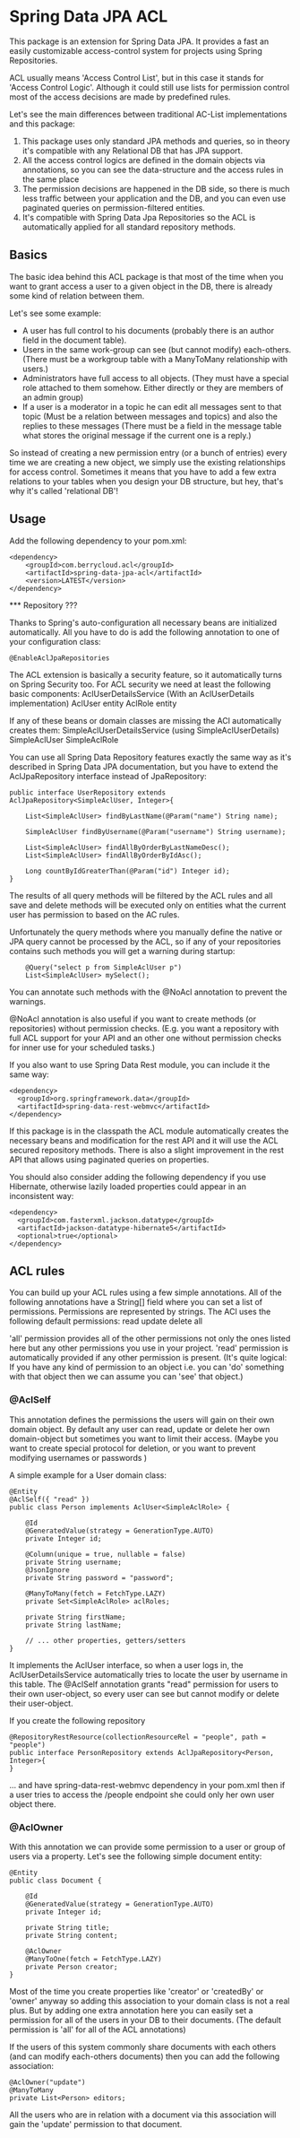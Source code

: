 # Spring Data JPA ACL

This package is an extension for Spring Data JPA. It provides a fast an easily customizable access-control system for projects using Spring Repositories.

ACL usually means 'Access Control List', but in this case it stands for 'Access Control Logic'. Although it could still use lists for permission control most of the access decisions are made by predefined rules.

Let's see the main differences between traditional AC-List implementations and this package:

1. This package uses only standard JPA methods and queries, so in theory it's compatible with any Relational DB that has JPA support.
2. All the access control logics are defined in the domain objects via annotations, so you can see the data-structure and the access rules in the same place
3. The permission decisions are happened in the DB side, so there is much less traffic between your application and the DB, and you can even use paginated queries on permission-filtered entities.
4. It's compatible with Spring Data Jpa Repositories so the ACL is automatically applied for all standard repository methods.


## Basics

The basic idea behind this ACL package is that most of the time when you want to grant access a user to a given object in the DB, there is already some kind of relation between them.

Let's see some example:

- A user has full control to his documents (probably there is an author field in the document table). 
- Users in the same work-group can see (but cannot modify) each-others. (There must be a workgroup table with a ManyToMany relationship with users.)
- Administrators have full access to all objects. (They must have a special role attached to them somehow. Either directly or they are members of an admin group)
- If a user is a moderator in a topic he can edit all messages sent to that topic (Must be a relation between messages and topics) and also the replies to these messages (There must be a field in the message table what stores the original message if the current one is a reply.)

So instead of creating a new permission entry (or a bunch of entries) every time we are creating a new object, we simply use the existing relationships for access control.
Sometimes it means that you have to add a few extra relations to your tables when you design your DB structure, but hey, that's why it's called 'relational DB'!

## Usage

Add the following dependency to your pom.xml:

	<dependency>
      	<groupId>com.berrycloud.acl</groupId>
      	<artifactId>spring-data-jpa-acl</artifactId>
		<version>LATEST</version>
	</dependency>
	
*** Repository ???

Thanks to Spring's auto-configuration all necessary beans are initialized automatically. All you have to do is add the following annotation to one of your configuration class:
	
	@EnableAclJpaRepositories
	
The ACL extension is basically a security feature, so it automatically turns on Spring Security too. For ACL security we need at least the following basic components:
AclUserDetailsService (With an AclUserDetails implementation)
AclUser entity
AclRole entity

If any of these beans or domain classes are missing the ACl automatically creates them:
SimpleAclUserDetailsService (using SimpleAclUserDetails)
SimpleAclUser
SimpleAclRole

You can use all Spring Data Repository features exactly the same way as it's described in Spring Data JPA documentation, but you have to extend the AclJpaRepository interface instead of JpaRepository:

	public interface UserRepository extends AclJpaRepository<SimpleAclUser, Integer>{
	    
	    List<SimpleAclUser> findByLastName(@Param("name") String name);
	
	    SimpleAclUser findByUsername(@Param("username") String username);
	    
	    List<SimpleAclUser> findAllByOrderByLastNameDesc();
	    List<SimpleAclUser> findAllByOrderByIdAsc();
	    
	    Long countByIdGreaterThan(@Param("id") Integer id);
	}

The results of all query methods will be filtered by the ACL rules and all save and delete methods will be executed only on entities what the current user has permission to based on the AC rules.

Unfortunately the query methods where you manually define the native or JPA query cannot be processed by the ACL, so if any of your repositories contains such methods you will get a warning during startup:

	    @Query("select p from SimpleAclUser p")
	    List<SimpleAclUser> mySelect();

You can annotate such methods with the @NoAcl annotation to prevent the warnings.

@NoAcl annotation is also useful if you want to create methods (or repositories) without permission checks. (E.g. you want a repository with full ACL support for your API and an other one without permission checks for inner use for your scheduled tasks.)

If you also want to use Spring Data Rest module, you can include it the same way:

    <dependency>
      <groupId>org.springframework.data</groupId>
      <artifactId>spring-data-rest-webmvc</artifactId>
    </dependency>
    
If this package is in the classpath the ACL module automatically creates the necessary beans and modification for the rest API and it will use the ACL secured repository methods. There is also a slight improvement in the rest API that allows using paginated queries on properties.

You should also consider adding the following dependency if you use Hibernate, otherwise lazily loaded properties could appear in an inconsistent way:
    
	<dependency>
      <groupId>com.fasterxml.jackson.datatype</groupId>
      <artifactId>jackson-datatype-hibernate5</artifactId>
      <optional>true</optional>
    </dependency>
    
## ACL rules

You can build up your ACL rules using a few simple annotations. All of the following annotations have a String[] field where you can set a list of permissions. Permissions are represented by strings. The ACl uses the following default permissions:
read
update
delete
all

'all' permission provides all of the other permissions not only the ones listed here but any other permissions you use in your project.
'read' permission is automatically provided if any other permission is present. (It's quite logical: If you have any kind of permission to an object i.e. you can 'do' something with that object then we can assume you can 'see' that object.)

### @AclSelf

This annotation defines the permissions the users will gain on their own domain object. By default any user can read, update or delete her own domain-object but sometimes you want to limit their access. (Maybe you want to create special protocol for deletion, or you want to prevent modifying usernames or passwords ) 

A simple example for a User domain class:

	@Entity
	@AclSelf({ "read" })
	public class Person implements AclUser<SimpleAclRole> {
	
	    @Id
	    @GeneratedValue(strategy = GenerationType.AUTO)
	    private Integer id;
	
	    @Column(unique = true, nullable = false)
	    private String username;
	    @JsonIgnore
	    private String password = "password";
	
	    @ManyToMany(fetch = FetchType.LAZY)
	    private Set<SimpleAclRole> aclRoles;
	
	    private String firstName;
	    private String lastName;
	    
	    // ... other properties, getters/setters
	}
   
It implements the AclUser interface, so when a user logs in, the AclUserDetailsService automatically tries to locate the user by username in this table. The @AclSelf annotation grants "read" permission for users to their own user-object, so every user can see but cannot modify or delete their user-object. 

If you create the following repository

	@RepositoryRestResource(collectionResourceRel = "people", path = "people")
	public interface PersonRepository extends AclJpaRepository<Person, Integer>{  
	}

... and have spring-data-rest-webmvc dependency in your pom.xml then if a user tries to access the /people endpoint she could only her own user object there.


### @AclOwner

With this annotation we can provide some permission to a user or group of users via a property. Let's see the following simple document entity: 

	@Entity
	public class Document {
	
	    @Id
	    @GeneratedValue(strategy = GenerationType.AUTO)
	    private Integer id;
	
	    private String title;
	    private String content;

	    @AclOwner
	    @ManyToOne(fetch = FetchType.LAZY)
	    private Person creator;
	}

Most of the time you create properties like 'creator' or 'createdBy' or 'owner' anyway so adding this association to your domain class is not a real plus. But by adding one extra annotation here you can easily set a permission for all of the users in your DB to their documents. (The default permission is 'all' for all of the ACL annotations)

If the users of this system commonly share documents with each others (and can modify each-others documents) then you can add the following association:

	@AclOwner("update")
	@ManyToMany
	private List<Person> editors;
	
All the users who are in relation with a document via this association will gain the 'update' permission to that document.
 